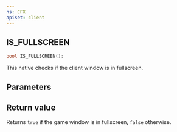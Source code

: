 ```yaml
---
ns: CFX
apiset: client
---
```

## IS_FULLSCREEN

```c
bool IS_FULLSCREEN();
```
This native checks if the client window is in fullscreen.
## Parameters

## Return value

Returns `true` if the game window is in fullscreen, `false` otherwise.
